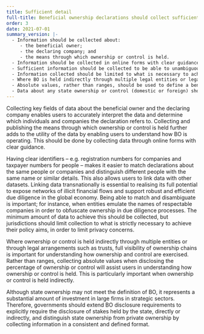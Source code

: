 ```yaml
---
title: Sufficient detail
full-title: Beneficial ownership declarations should collect sufficient detail to allow users to understand and use the data
order: 3
date: 2021-07-01
summary_version: |-
  - Information should be collected about:
     - the beneficial owner;
     - the declaring company; and
     - the means through which ownership or control is held.
  - Information should be collected in online forms with clear guidance that facilitates compliance.
  - Sufficient information should be collected to be able to unambiguously identify people, entities, and arrangements, using clear identifiers for natural persons, and legal entities and arrangements.
  - Information collected should be limited to what is necessary to achieve the policy objective.
  - Where BO is held indirectly through multiple legal entities or legal arrangements, or ownership or control are exerted formally or informally through another natural person, sufficient information should be collected to understand full ownership chains.
  - Absolute values, rather than ranges, should be used to define a beneficial owner’s ownership or control.
  - Data about any state ownership or control (domestic or foreign) should be collected in a standardised way.
---
```


Collecting key fields of data about the beneficial owner and the declaring company enables users to accurately interpret the data and determine which individuals and companies the declaration refers to. Collecting and publishing the means through which ownership or control is held further adds to the utility of the data by enabling users to understand how BO is operating. This should be done by collecting data through online forms with clear guidance.

Having clear identifiers – e.g. registration numbers for companies and taxpayer numbers for people – makes it easier to match declarations about the same people or companies and distinguish different people with the same name or similar details. This also allows users to link data with other datasets. Linking data transnationally is essential to realising its full potential to expose networks of illicit financial flows and support robust and efficient due diligence in the global economy. Being able to match and disambiguate is important; for instance, when entities emulate the names of respectable companies in order to obfuscate ownership in due diligence processes. The minimum amount of data to achieve this should be collected, but jurisdictions should limit collection to what is strictly necessary to achieve their policy aims, in order to limit privacy concerns.

Where ownership or control is held indirectly through multiple entities or through legal arrangements such as trusts, full visibility of ownership chains is important for understanding how ownership and control are exercised. Rather than ranges, collecting absolute values when disclosing the percentage of ownership or control will assist users in understanding how ownership or control is held. This is particularly important when ownership or control is held indirectly.

Although state ownership may not meet the definition of BO, it represents a substantial amount of investment in large firms in strategic sectors. Therefore, governments should extend BO disclosure requirements to explicitly require the disclosure of stakes held by the state, directly or indirectly, and distinguish state ownership from private ownership by collecting information in a consistent and defined format.